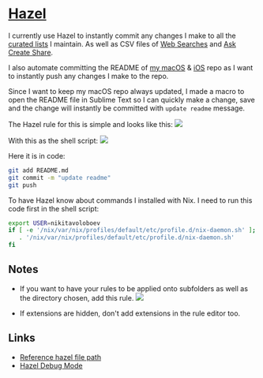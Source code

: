 # [Hazel](https://www.noodlesoft.com)
I currently use Hazel to instantly commit any changes I make to all the [curated lists](https://github.com/learn-anything/curated-lists#readme) I maintain. As well as CSV files of [Web Searches](https://github.com/nikitavoloboev/alfred-web-searches#readme) and [Ask Create Share](https://github.com/nikitavoloboev/alfred-ask-create-share#readme).

I also automate committing the README of [my macOS](https://github.com/nikitavoloboev/my-mac-os#readme) & [iOS](https://github.com/nikitavoloboev/my-ios#readme) repo as I want to instantly push any changes I make to the repo.

Since I want to keep my macOS repo always updated, I made a macro to open the README file in Sublime Text so I can quickly make a change, save and the change will instantly be committed with `update readme` message.

The Hazel rule for this is simple and looks like this:
![](https://i.imgur.com/EF3elcv.png)

With this as the shell script:
![](https://i.imgur.com/9FgVmxm.png)

Here it is in code:
```bash
git add README.md
git commit -m "update readme"
git push
```

To have Hazel know about commands I installed with Nix. I need to run this code first in the shell script:
```bash
export USER=nikitavoloboev
if [ -e '/nix/var/nix/profiles/default/etc/profile.d/nix-daemon.sh' ]; then
   . '/nix/var/nix/profiles/default/etc/profile.d/nix-daemon.sh'
fi

```

## Notes
- If you want to have your rules to be applied onto subfolders as well as the directory chosen, add this rule.
![](https://i.imgur.com/yPfhkBo.png)

- If extensions are hidden, don't add extensions in the rule editor too.

## Links
- [Reference hazel file path](https://forum.keyboardmaestro.com/t/reference-hazels-file-path/9138)
- [Hazel Debug Mode](https://www.noodlesoft.com/kb/hazel-debug-mode/)